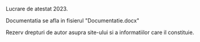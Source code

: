 Lucrare de atestat 2023.

Documentatia se afla in fisierul "Documentatie.docx"

Rezerv drepturi de autor asupra site-ului si a informatiilor care il constituie.
